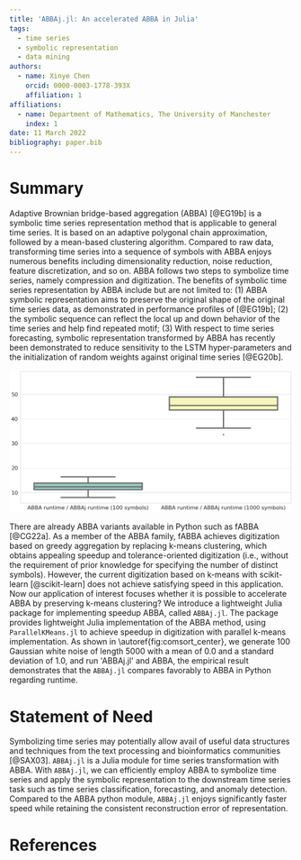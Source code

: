 ```yaml
---
title: 'ABBAj.jl: An accelerated ABBA in Julia'
tags:
  - time series
  - symbolic representation
  - data mining
authors:
  - name: Xinye Chen
    orcid: 0000-0003-1778-393X
    affiliation: 1
affiliations:
  - name: Department of Mathematics, The University of Manchester
    index: 1
date: 11 March 2022
bibliography: paper.bib
---
```


# Summary

Adaptive Brownian bridge-based aggregation (ABBA) [@EG19b] is a symbolic time series representation method that is applicable to general time series. It is based on an adaptive polygonal chain approximation, followed by a mean-based clustering algorithm. Compared to raw data, transforming time series into a sequence of symbols with ABBA enjoys numerous benefits including dimensionality reduction, noise reduction, feature discretization, and so on. ABBA follows two steps to symbolize time series, namely compression and digitization. The benefits of symbolic time series representation by ABBA include but are not limited to: (1) ABBA symbolic representation aims to preserve the original shape of the original time series data, as demonstrated in performance profiles of [@EG19b]; (2) the symbolic sequence can reflect the local up and down behavior of the time series and help find repeated motif; (3) With respect to time series forecasting, symbolic representation transformed by ABBA has recently been demonstrated to reduce sensitivity to the LSTM hyper-parameters and the initialization of random weights against original time series [@EG20b].  

![Runtime comparison of Julia ABBA and Python ABBA.\label{fig:comsort_center}](BOXPLOT.png)

There are already ABBA variants available in Python such as fABBA [@CG22a]. As a member of the ABBA family, fABBA achieves digitization based on greedy aggregation by replacing k-means clustering, which obtains appealing speedup and tolerance-oriented digitization (i.e., without the requirement of prior knowledge for specifying the number of distinct symbols). However, the current digitization based on k-means with scikit-learn [@scikit-learn] does not achieve satisfying speed in this application. Now our application of interest focuses whether it is possible to accelerate ABBA by preserving k-means clustering?  We introduce a lightweight Julia package for implementing speedup ABBA, called `ABBAj.jl`. The package provides lightweight Julia implementation of the ABBA method, using `ParallelKMeans.jl` to achieve speedup in digitization with parallel k-means implementation. As shown in \autoref{fig:comsort_center}, we generate 100 Gaussian white noise of length 5000 with a mean of 0.0 and a standard deviation of 1.0, and run 'ABBAj.jl' and ABBA, the empirical result demonstrates that the `ABBAj.jl` compares favorably to ABBA in Python regarding runtime. 

# Statement of Need

Symbolizing time series may potentially allow avail of useful data structures and techniques from the text processing and bioinformatics communities [@SAX03]. `ABBAj.jl` is a Julia module for time series transformation with ABBA. With `ABBAj.jl`, we can efficiently employ ABBA to symbolize time series and apply the symbolic representation to the downstream time series task such as time series classification, forecasting, and anomaly detection. Compared to the ABBA python module, `ABBAj.jl` enjoys significantly faster speed while retaining the consistent reconstruction error of representation.  


# References
